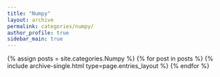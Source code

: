 ```yaml
---
title: "Numpy"
layout: archive
permalink: categories/numpy/
author_profile: true
sidebar_main: true
---
```



{% assign posts = site.categories.Numpy %}
{% for post in posts %} {% include archive-single.html type=page.entries_layout %} {% endfor %}
